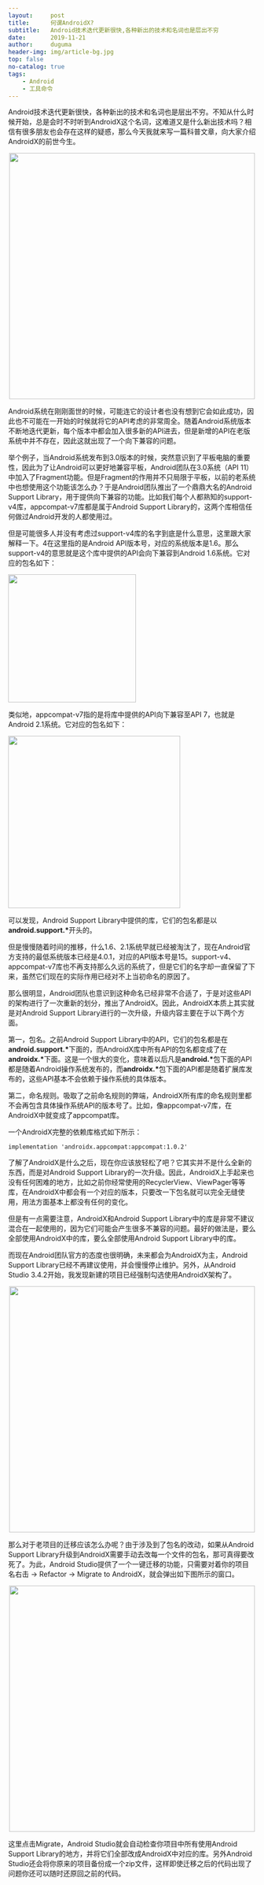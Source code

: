 ```yaml
---
layout:     post
title:      何谓AndroidX?
subtitle:   Android技术迭代更新很快,各种新出的技术和名词也是层出不穷
date:       2019-11-21
author:     duguma
header-img: img/article-bg.jpg
top: false
no-catalog: true
tags:
    - Android
    - 工具命令
--- 
```



<p>Android技术迭代更新很快&#xff0c;各种新出的技术和名词也是层出不穷。不知从什么时候开始&#xff0c;总是会时不时听到AndroidX这个名词&#xff0c;这难道又是什么新出技术吗&#xff1f;相信有很多朋友也会存在这样的疑惑&#xff0c;那么今天我就来写一篇科普文章&#xff0c;向大家介绍AndroidX的前世今生。</p> 
<center>
 <img src="https://img-blog.csdnimg.cn/20190824064347748.jpeg" width="500" />
</center> 
<p>Android系统在刚刚面世的时候&#xff0c;可能连它的设计者也没有想到它会如此成功&#xff0c;因此也不可能在一开始的时候就将它的API考虑的非常周全。随着Android系统版本不断地迭代更新&#xff0c;每个版本中都会加入很多新的API进去&#xff0c;但是新增的API在老版系统中并不存在&#xff0c;因此这就出现了一个向下兼容的问题。</p> 
<p>举个例子&#xff0c;当Android系统发布到3.0版本的时候&#xff0c;突然意识到了平板电脑的重要性&#xff0c;因此为了让Android可以更好地兼容平板&#xff0c;Android团队在3.0系统&#xff08;API 11&#xff09;中加入了Fragment功能。但是Fragment的作用并不只局限于平板&#xff0c;以前的老系统中也想使用这个功能该怎么办&#xff1f;于是Android团队推出了一个鼎鼎大名的Android Support Library&#xff0c;用于提供向下兼容的功能。比如我们每个人都熟知的support-v4库&#xff0c;appcompat-v7库都是属于Android Support Library的&#xff0c;这两个库相信任何做过Android开发的人都使用过。</p> 
<p>但是可能很多人并没有考虑过support-v4库的名字到底是什么意思&#xff0c;这里跟大家解释一下。4在这里指的是Android API版本号&#xff0c;对应的系统版本是1.6。那么support-v4的意思就是这个库中提供的API会向下兼容到Android 1.6系统。它对应的包名如下&#xff1a;</p> 
<img src="https://img-blog.csdnimg.cn/20190824064948331.png" width="260" /> 
<p>类似地&#xff0c;appcompat-v7指的是将库中提供的API向下兼容至API 7&#xff0c;也就是Android 2.1系统。它对应的包名如下&#xff1a;</p> 
<img src="https://img-blog.csdnimg.cn/20190824065142329.png" width="350" /> 
<p>可以发现&#xff0c;Android Support Library中提供的库&#xff0c;它们的包名都是以<b>android.support.*</b>开头的。</p> 
<p>但是慢慢随着时间的推移&#xff0c;什么1.6、2.1系统早就已经被淘汰了&#xff0c;现在Android官方支持的最低系统版本已经是4.0.1&#xff0c;对应的API版本号是15。support-v4、appcompat-v7库也不再支持那么久远的系统了&#xff0c;但是它们的名字却一直保留了下来&#xff0c;虽然它们现在的实际作用已经对不上当初命名的原因了。</p> 
<p>那么很明显&#xff0c;Android团队也意识到这种命名已经非常不合适了&#xff0c;于是对这些API的架构进行了一次重新的划分&#xff0c;推出了AndroidX。因此&#xff0c;AndroidX本质上其实就是对Android Support Library进行的一次升级&#xff0c;升级内容主要在于以下两个方面。</p> 
<p>第一&#xff0c;包名。之前Android Support Library中的API&#xff0c;它们的包名都是在<b>android.support.*</b>下面的&#xff0c;而AndroidX库中所有API的包名都变成了在<b>androidx.*</b>下面。这是一个很大的变化&#xff0c;意味着以后凡是<b>android.*</b>包下面的API都是随着Android操作系统发布的&#xff0c;而<b>androidx.*</b>包下面的API都是随着扩展库发布的&#xff0c;这些API基本不会依赖于操作系统的具体版本。</p> 
<p>第二&#xff0c;命名规则。吸取了之前命名规则的弊端&#xff0c;AndroidX所有库的命名规则里都不会再包含具体操作系统API的版本号了。比如&#xff0c;像appcompat-v7库&#xff0c;在AndroidX中就变成了appcompat库。</p> 
<p>一个AndroidX完整的依赖库格式如下所示&#xff1a;</p> 
<pre><code class="prism language-groovy">implementation &#39;androidx.appcompat:appcompat:1.0.2&#39;
</code></pre> 
<p>了解了AndroidX是什么之后&#xff0c;现在你应该放轻松了吧&#xff1f;它其实并不是什么全新的东西&#xff0c;而是对Android Support Library的一次升级。因此&#xff0c;AndroidX上手起来也没有任何困难的地方&#xff0c;比如之前你经常使用的RecyclerView、ViewPager等等库&#xff0c;在AndroidX中都会有一个对应的版本&#xff0c;只要改一下包名就可以完全无缝使用&#xff0c;用法方面基本上都没有任何的变化。</p> 
<p>但是有一点需要注意&#xff0c;AndroidX和Android Support Library中的库是非常不建议混合在一起使用的&#xff0c;因为它们可能会产生很多不兼容的问题。最好的做法是&#xff0c;要么全部使用AndroidX中的库&#xff0c;要么全部使用Android Support Library中的库。</p> 
<p>而现在Android团队官方的态度也很明确&#xff0c;未来都会为AndroidX为主&#xff0c;Android Support Library已经不再建议使用&#xff0c;并会慢慢停止维护。另外&#xff0c;从Android Studio 3.4.2开始&#xff0c;我发现新建的项目已经强制勾选使用AndroidX架构了。</p> 
<center>
 <img src="https://img-blog.csdnimg.cn/20190824070204547.png" width="500" />
</center> 
<p>那么对于老项目的迁移应该怎么办呢&#xff1f;由于涉及到了包名的改动&#xff0c;如果从Android Support Library升级到AndroidX需要手动去改每一个文件的包名&#xff0c;那可真得要改死了。为此&#xff0c;Android Studio提供了一个一键迁移的功能&#xff0c;只需要对着你的项目名右击 → Refactor → Migrate to AndroidX&#xff0c;就会弹出如下图所示的窗口。</p> 
<center>
 <img src="https://img-blog.csdnimg.cn/20190824070402776.png" width="500" />
</center> 
<p>这里点击Migrate&#xff0c;Android Studio就会自动检查你项目中所有使用Android Support Library的地方&#xff0c;并将它们全部改成AndroidX中对应的库。另外Android Studio还会将你原来的项目备份成一个zip文件&#xff0c;这样即使迁移之后的代码出现了问题你还可以随时还原回之前的代码。</p> 